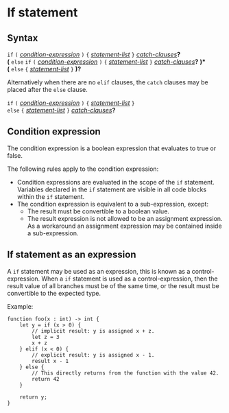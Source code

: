 # If statement

## Syntax

`if` `(` [_condition-expression_](condistion_expression.md) `)` `{` [_statement-list_](statement_list.md) `}` [_catch-clauses_](catch_clauses.md)**?**\
__(__ `else` `if` `(` [_condition-expression_](condistion_expression.md) `)` `{` [_statement-list_](statement_list.md) `}` [_catch-clauses_](catch_clauses.md)**?** __)*__\
__(__ `else` `{` [_statement-list_](statement_list.md) `}` __)?__

Alternatively when there are no `elif` clauses, the `catch` clauses may be
placed after the `else` clause.

`if` `(` [_condition-expression_](condistion_expression.md) `)` `{` [_statement-list_](statement_list.md) `}`\
`else` `{` [_statement-list_](statement_list.md) `}` [_catch-clauses_](catch_clauses.md)**?**

## Condition expression
The condition expression is a boolean expression that evaluates to true or
false.

The following rules apply to the condition expression:
 - Condition expressions are evaluated in the scope of the `if` statement.
   Variables declared in the `if` statement are visible in all code blocks
   within the `if` statement.
 - The condition expression is equivalent to a sub-expression, except:
    - The result must be convertible to a boolean value.
    - The result expression is not allowed to be an assignment expression. As
      a workaround an assignment expression may be contained inside a
      sub-expression.

## If statement as an expression
A `if` statement may be used as an expression, this is known as a
control-expression. When a `if` statement is used as a control-expression, then
the result value of all branches must be of the same time, or the result must be
convertible to the expected type.

Example:
```
function foo(x : int) -> int {
    let y = if (x > 0) {
        // implicit result: y is assigned x + z.
        let z = 3
        x + z
    } elif (x < 0) {
        // explicit result: y is assigned x - 1.
        result x - 1
    } else {
        // This directly returns from the function with the value 42.
        return 42
    }

    return y;
}
```
